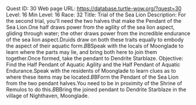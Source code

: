 Quest ID: 30
Web page URL: https://database.turtle-wow.org/?quest=30
Level: 16
Min Level: 16
Race: 32
Title: Trial of the Sea Lion
Description: For the second trial, you'll need the two halves that make the Pendant of the Sea Lion.One half draws power from the agility of the sea lion aspect, gliding through water; the other draws power from the incredible endurance of the sea lion aspect.Druids draw on both these traits equally to embody the aspect of their aquatic form.$B$BSpeak with the locals of Moonglade to learn where the parts may lie, and bring both here to join them together.Once formed, take the pendant to Dendrite Starblaze.
Objective: Find the Half Pendant of Aquatic Agility and the Half Pendant of Aquatic Endurance.Speak with the residents of Moonglade to learn clues as to where these items may be located.$B$BForm the Pendant of the Sea Lion from the two pendant halves.You need to be in proximity of the Shrine of Remulos to do this.$B$BBring the joined pendant to Dendrite Starblaze in the village of Nighthaven, Moonglade.
